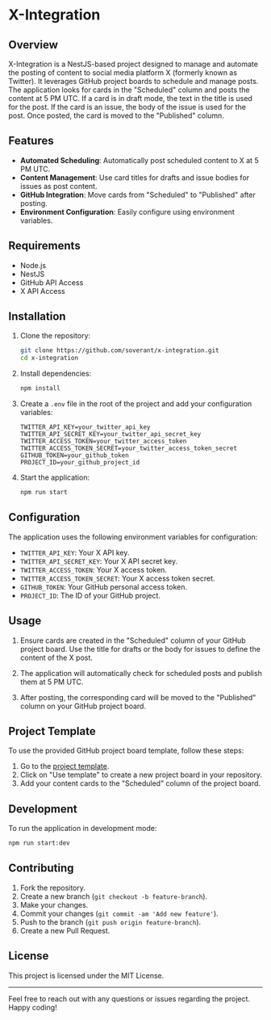 # X-Integration

## Overview

X-Integration is a NestJS-based project designed to manage and automate the posting of content to social media platform X (formerly known as Twitter). It leverages GitHub project boards to schedule and manage posts. The application looks for cards in the "Scheduled" column and posts the content at 5 PM UTC. If a card is in draft mode, the text in the title is used for the post. If the card is an issue, the body of the issue is used for the post. Once posted, the card is moved to the "Published" column.

## Features

- **Automated Scheduling**: Automatically post scheduled content to X at 5 PM UTC.
- **Content Management**: Use card titles for drafts and issue bodies for issues as post content.
- **GitHub Integration**: Move cards from "Scheduled" to "Published" after posting.
- **Environment Configuration**: Easily configure using environment variables.

## Requirements

- Node.js
- NestJS
- GitHub API Access
- X API Access

## Installation

1. Clone the repository:
    ```bash
    git clone https://github.com/soverant/x-integration.git
    cd x-integration
    ```

2. Install dependencies:
    ```bash
    npm install
    ```

3. Create a `.env` file in the root of the project and add your configuration variables:
    ```env
    TWITTER_API_KEY=your_twitter_api_key
    TWITTER_API_SECRET_KEY=your_twitter_api_secret_key
    TWITTER_ACCESS_TOKEN=your_twitter_access_token
    TWITTER_ACCESS_TOKEN_SECRET=your_twitter_access_token_secret
    GITHUB_TOKEN=your_github_token
    PROJECT_ID=your_github_project_id
    ```

4. Start the application:
    ```bash
    npm run start
    ```

## Configuration

The application uses the following environment variables for configuration:

- `TWITTER_API_KEY`: Your X API key.
- `TWITTER_API_SECRET_KEY`: Your X API secret key.
- `TWITTER_ACCESS_TOKEN`: Your X access token.
- `TWITTER_ACCESS_TOKEN_SECRET`: Your X access token secret.
- `GITHUB_TOKEN`: Your GitHub personal access token.
- `PROJECT_ID`: The ID of your GitHub project.

## Usage

1. Ensure cards are created in the "Scheduled" column of your GitHub project board. Use the title for drafts or the body for issues to define the content of the X post.

2. The application will automatically check for scheduled posts and publish them at 5 PM UTC. 

3. After posting, the corresponding card will be moved to the "Published" column on your GitHub project board.

## Project Template

To use the provided GitHub project board template, follow these steps:

1. Go to the [project template](https://github.com/orgs/soverant/projects/3).
2. Click on "Use template" to create a new project board in your repository.
3. Add your content cards to the "Scheduled" column of the project board.

## Development

To run the application in development mode:
```bash
npm run start:dev
```

## Contributing

1. Fork the repository.
2. Create a new branch (`git checkout -b feature-branch`).
3. Make your changes.
4. Commit your changes (`git commit -am 'Add new feature'`).
5. Push to the branch (`git push origin feature-branch`).
6. Create a new Pull Request.

## License

This project is licensed under the MIT License.

---

Feel free to reach out with any questions or issues regarding the project. Happy coding!
